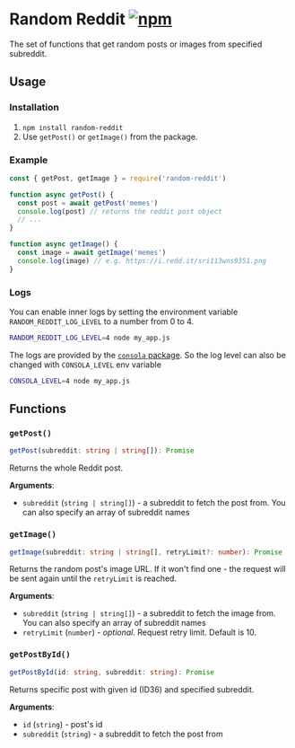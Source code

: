 # Random Reddit [![npm](https://img.shields.io/npm/v/random-reddit?style=flat-square)](https://www.npmjs.com/package/random-reddit)

The set of functions that get random posts or images from specified subreddit.

## Usage

### Installation
1. `npm install random-reddit`
2. Use `getPost()` or `getImage()` from the package.  

### Example

```js
const { getPost, getImage } = require('random-reddit')

function async getPost() {
  const post = await getPost('memes')
  console.log(post) // returns the reddit post object
  // ...
}

function async getImage() {
  const image = await getImage('memes')
  console.log(image) // e.g. https://i.redd.it/sri113wns9351.png
}
```

### Logs
You can enable inner logs by setting the environment variable `RANDOM_REDDIT_LOG_LEVEL` to a number from 0 to 4.
```bash
RANDOM_REDDIT_LOG_LEVEL=4 node my_app.js
```
The logs are provided by the [`consola` package](https://www.npmjs.com/package/consola). So the log level can also be changed with `CONSOLA_LEVEL` env variable
```bash
CONSOLA_LEVEL=4 node my_app.js
```

## Functions

### `getPost()`

```ts
getPost(subreddit: string | string[]): Promise
```
Returns the whole Reddit post.

**Arguments**:
- `subreddit` (`string | string[]`) - a subreddit to fetch the post from. You can also specify an array of subreddit names

### `getImage()`

```ts
getImage(subreddit: string | string[], retryLimit?: number): Promise
```
Returns the random post's image URL. If it won't find one - the request will be sent again until the `retryLimit` is reached.

**Arguments**:
- `subreddit` (`string | string[]`) - a subreddit to fetch the image from. You can also specify an array of subreddit names
- `retryLimit` (`number`) - *optional*. Request retry limit. Default is 10.

### `getPostById()`

```ts
getPostById(id: string, subreddit: string): Promise
```
Returns specific post with given id (ID36) and specified subreddit.

**Arguments**:
- `id` (`string`) - post's id
- `subreddit` (`string`) - a subreddit to fetch the post from